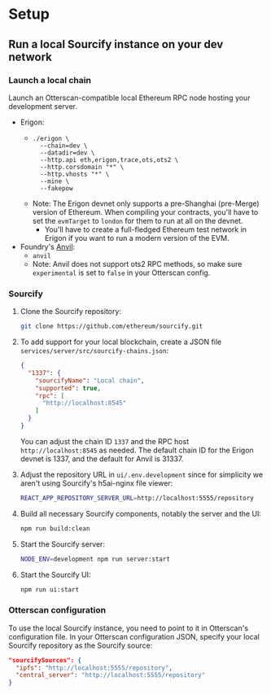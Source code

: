 # Setup

## Run a local Sourcify instance on your dev network

### Launch a local chain

Launch an Otterscan-compatible local Ethereum RPC node hosting your development server.

- Erigon:
  - ```
    ./erigon \
      --chain=dev \
      --datadir=dev \
      --http.api eth,erigon,trace,ots,ots2 \
      --http.corsdomain "*" \
      --http.vhosts "*" \
      --mine \
      --fakepow
    ```
  - Note: The Erigon devnet only supports a pre-Shanghai (pre-Merge) version of Ethereum. When compiling your contracts, you'll have to set the `evmTarget` to `london` for them to run at all on the devnet.
    - You'll have to create a full-fledged Ethereum test network in Erigon if you want to run a modern version of the EVM.
- Foundry's [Anvil](https://book.getfoundry.sh/reference/anvil/):
  - `anvil`
  - Note: Anvil does not support ots2 RPC methods, so make sure `experimental` is set to `false` in your Otterscan config.

### Sourcify

1. Clone the Sourcify repository:

    ```sh
    git clone https://github.com/ethereum/sourcify.git
    ```

2. To add support for your local blockchain, create a JSON file `services/server/src/sourcify-chains.json`:

    ```json
    {
      "1337": {
        "sourcifyName": "Local chain",
        "supported": true,
        "rpc": [
          "http://localhost:8545"
        ]
      }
    }
    ```

    You can adjust the chain ID `1337` and the RPC host `http://localhost:8545` as needed. The default chain ID for the Erigon devnet is 1337, and the default for Anvil is 31337.

3. Adjust the repository URL in `ui/.env.development` since for simplicity we aren't using Sourcify's h5ai-nginx file viewer:

    ```sh
    REACT_APP_REPOSITORY_SERVER_URL=http://localhost:5555/repository
    ```

4. Build all necessary Sourcify components, notably the server and the UI:

    ```sh
    npm run build:clean
    ```

5. Start the Sourcify server:

    ```sh
    NODE_ENV=development npm run server:start
    ```

6. Start the Sourcify UI:

    ```sh
    npm run ui:start
    ```

### Otterscan configuration

To use the local Sourcify instance, you need to point to it in Otterscan's configuration file.
In your Otterscan configuration JSON, specify your local Sourcify repository as the Sourcify source:

```json
"sourcifySources": {
  "ipfs": "http://localhost:5555/repository",
  "central_server": "http://localhost:5555/repository"
}
```
